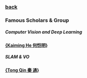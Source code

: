 ### [back](README.md)

### Famous Scholars & Group
##### Computer Vision and Deep Learning
[**{Kaiming He 何恺明}**](http://kaiminghe.com/index.html)

##### SLAM & VO
[**{Tong Qin 秦 通}**](https://qintong.xyz)

